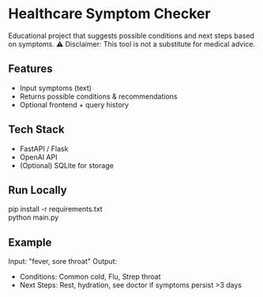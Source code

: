# Healthcare Symptom Checker
Educational project that suggests possible conditions and next steps based on symptoms.
⚠️ Disclaimer: This tool is not a substitute for medical advice.

## Features
- Input symptoms (text)
- Returns possible conditions & recommendations
- Optional frontend + query history

## Tech Stack
- FastAPI / Flask
- OpenAI API
- (Optional) SQLite for storage

## Run Locally
pip install -r requirements.txt  
python main.py

## Example
Input: "fever, sore throat"
Output:
- Conditions: Common cold, Flu, Strep throat
- Next Steps: Rest, hydration, see doctor if symptoms persist >3 days
